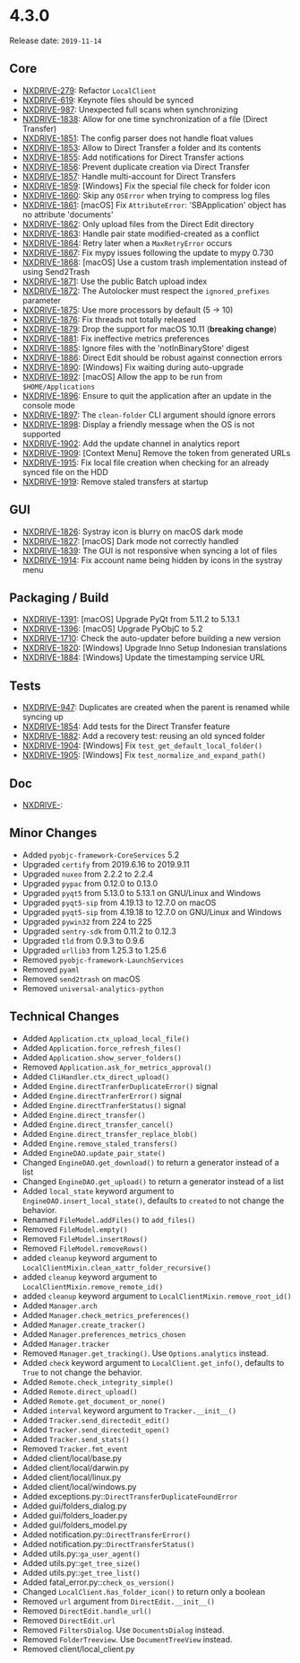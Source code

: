 # 4.3.0

Release date: `2019-11-14`

## Core

- [NXDRIVE-279](https://hyland.atlassian.net/browse/NXDRIVE-279): Refactor `LocalClient`
- [NXDRIVE-619](https://hyland.atlassian.net/browse/NXDRIVE-619): Keynote files should be synced
- [NXDRIVE-987](https://hyland.atlassian.net/browse/NXDRIVE-987): Unexpected full scans when synchronizing
- [NXDRIVE-1838](https://hyland.atlassian.net/browse/NXDRIVE-1838): Allow for one time synchronization of a file (Direct Transfer)
- [NXDRIVE-1851](https://hyland.atlassian.net/browse/NXDRIVE-1851): The config parser does not handle float values
- [NXDRIVE-1853](https://hyland.atlassian.net/browse/NXDRIVE-1853): Allow to Direct Transfer a folder and its contents
- [NXDRIVE-1855](https://hyland.atlassian.net/browse/NXDRIVE-1855): Add notifications for Direct Transfer actions
- [NXDRIVE-1856](https://hyland.atlassian.net/browse/NXDRIVE-1856): Prevent duplicate creation via Direct Transfer
- [NXDRIVE-1857](https://hyland.atlassian.net/browse/NXDRIVE-1857): Handle multi-account for Direct Transfers
- [NXDRIVE-1859](https://hyland.atlassian.net/browse/NXDRIVE-1859): [Windows] Fix the special file check for folder icon
- [NXDRIVE-1860](https://hyland.atlassian.net/browse/NXDRIVE-1860): Skip any `OSError` when trying to compress log files
- [NXDRIVE-1861](https://hyland.atlassian.net/browse/NXDRIVE-1861): [macOS] Fix `AttributeError`: 'SBApplication' object has no attribute 'documents'
- [NXDRIVE-1862](https://hyland.atlassian.net/browse/NXDRIVE-1862): Only upload files from the Direct Edit directory
- [NXDRIVE-1863](https://hyland.atlassian.net/browse/NXDRIVE-1863): Handle pair state modified-created as a conflict
- [NXDRIVE-1864](https://hyland.atlassian.net/browse/NXDRIVE-1864): Retry later when a `MaxRetryError` occurs
- [NXDRIVE-1867](https://hyland.atlassian.net/browse/NXDRIVE-1867): Fix mypy issues following the update to mypy 0.730
- [NXDRIVE-1868](https://hyland.atlassian.net/browse/NXDRIVE-1868): [macOS] Use a custom trash implementation instead of using Send2Trash
- [NXDRIVE-1871](https://hyland.atlassian.net/browse/NXDRIVE-1871): Use the public Batch upload index
- [NXDRIVE-1872](https://hyland.atlassian.net/browse/NXDRIVE-1872): The Autolocker must respect the `ignored_prefixes` parameter
- [NXDRIVE-1875](https://hyland.atlassian.net/browse/NXDRIVE-1875): Use more processors by default (5 -> 10)
- [NXDRIVE-1876](https://hyland.atlassian.net/browse/NXDRIVE-1876): Fix threads not totally released
- [NXDRIVE-1879](https://hyland.atlassian.net/browse/NXDRIVE-1879): Drop the support for macOS 10.11 (**breaking change**)
- [NXDRIVE-1881](https://hyland.atlassian.net/browse/NXDRIVE-1881): Fix ineffective metrics preferences
- [NXDRIVE-1885](https://hyland.atlassian.net/browse/NXDRIVE-1885): Ignore files with the 'notInBinaryStore' digest
- [NXDRIVE-1886](https://hyland.atlassian.net/browse/NXDRIVE-1886): Direct Edit should be robust against connection errors
- [NXDRIVE-1890](https://hyland.atlassian.net/browse/NXDRIVE-1890): [Windows] Fix waiting during auto-upgrade
- [NXDRIVE-1892](https://hyland.atlassian.net/browse/NXDRIVE-1892): [macOS] Allow the app to be run from `$HOME/Applications`
- [NXDRIVE-1896](https://hyland.atlassian.net/browse/NXDRIVE-1896): Ensure to quit the application after an update in the console mode
- [NXDRIVE-1897](https://hyland.atlassian.net/browse/NXDRIVE-1897): The `clean-folder` CLI argument should ignore errors
- [NXDRIVE-1898](https://hyland.atlassian.net/browse/NXDRIVE-1898): Display a friendly message when the OS is not supported
- [NXDRIVE-1902](https://hyland.atlassian.net/browse/NXDRIVE-1902): Add the update channel in analytics report
- [NXDRIVE-1909](https://hyland.atlassian.net/browse/NXDRIVE-1909): [Context Menu] Remove the token from generated URLs
- [NXDRIVE-1915](https://hyland.atlassian.net/browse/NXDRIVE-1915): Fix local file creation when checking for an already synced file on the HDD
- [NXDRIVE-1919](https://hyland.atlassian.net/browse/NXDRIVE-1919): Remove staled transfers at startup

## GUI

- [NXDRIVE-1826](https://hyland.atlassian.net/browse/NXDRIVE-1826): Systray icon is blurry on macOS dark mode
- [NXDRIVE-1827](https://hyland.atlassian.net/browse/NXDRIVE-1827): [macOS] Dark mode not correctly handled
- [NXDRIVE-1839](https://hyland.atlassian.net/browse/NXDRIVE-1839): The GUI is not responsive when syncing a lot of files
- [NXDRIVE-1914](https://hyland.atlassian.net/browse/NXDRIVE-1914): Fix account name being hidden by icons in the systray menu

## Packaging / Build

- [NXDRIVE-1391](https://hyland.atlassian.net/browse/NXDRIVE-1391): [macOS] Upgrade PyQt from 5.11.2 to 5.13.1
- [NXDRIVE-1396](https://hyland.atlassian.net/browse/NXDRIVE-1396): [macOS] Upgrade PyObjC to 5.2
- [NXDRIVE-1710](https://hyland.atlassian.net/browse/NXDRIVE-1710): Check the auto-updater before building a new version
- [NXDRIVE-1820](https://hyland.atlassian.net/browse/NXDRIVE-1820): [Windows] Upgrade Inno Setup Indonesian translations
- [NXDRIVE-1884](https://hyland.atlassian.net/browse/NXDRIVE-1884): [Windows] Update the timestamping service URL

## Tests

- [NXDRIVE-947](https://hyland.atlassian.net/browse/NXDRIVE-947): Duplicates are created when the parent is renamed while syncing up
- [NXDRIVE-1854](https://hyland.atlassian.net/browse/NXDRIVE-1854): Add tests for the Direct Transfer feature
- [NXDRIVE-1882](https://hyland.atlassian.net/browse/NXDRIVE-1882): Add a recovery test: reusing an old synced folder
- [NXDRIVE-1904](https://hyland.atlassian.net/browse/NXDRIVE-1904): [Windows] Fix `test_get_default_local_folder()`
- [NXDRIVE-1905](https://hyland.atlassian.net/browse/NXDRIVE-1905): [Windows] Fix `test_normalize_and_expand_path()`

## Doc

- [NXDRIVE-](https://hyland.atlassian.net/browse/NXDRIVE-):

## Minor Changes

- Added `pyobjc-framework-CoreServices` 5.2
- Upgraded `certify` from 2019.6.16 to 2019.9.11
- Upgraded `nuxeo` from 2.2.2 to 2.2.4
- Upgraded `pypac` from 0.12.0 to 0.13.0
- Upgraded `pyqt5` from 5.13.0 to 5.13.1 on GNU/Linux and Windows
- Upgraded `pyqt5-sip` from 4.19.13 to 12.7.0 on macOS
- Upgraded `pyqt5-sip` from 4.19.18 to 12.7.0 on GNU/Linux and Windows
- Upgraded `pywin32` from 224 to 225
- Upgraded `sentry-sdk` from 0.11.2 to 0.12.3
- Upgraded `tld` from 0.9.3 to 0.9.6
- Upgraded `urllib3` from 1.25.3 to 1.25.6
- Removed `pyobjc-framework-LaunchServices`
- Removed `pyaml`
- Removed `send2trash` on macOS
- Removed `universal-analytics-python`

## Technical Changes

- Added `Application.ctx_upload_local_file()`
- Added `Application.force_refresh_files()`
- Added `Application.show_server_folders()`
- Removed `Application.ask_for_metrics_approval()`
- Added `CliHandler.ctx_direct_upload()`
- Added `Engine.directTranferDuplicateError()` signal
- Added `Engine.directTranferError()` signal
- Added `Engine.directTranferStatus()` signal
- Added `Engine.direct_transfer()`
- Added `Engine.direct_transfer_cancel()`
- Added `Engine.direct_transfer_replace_blob()`
- Added `Engine.remove_staled_transfers()`
- Added `EngineDAO.update_pair_state()`
- Changed `EngineDAO.get_download()` to return a generator instead of a list
- Changed `EngineDAO.get_upload()` to return a generator instead of a list
- Added `local_state` keyword argument to `EngineDAO.insert_local_state()`, defaults to `created` to not change the behavior.
- Renamed `FileModel.addFiles()` to `add_files()`
- Removed `FileModel.empty()`
- Removed `FileModel.insertRows()`
- Removed `FileModel.removeRows()`
- added `cleanup` keyword argument to `LocalClientMixin.clean_xattr_folder_recursive()`
- added `cleanup` keyword argument to `LocalClientMixin.remove_remote_id()`
- added `cleanup` keyword argument to `LocalClientMixin.remove_root_id()`
- Added `Manager.arch`
- Added `Manager.check_metrics_preferences()`
- Added `Manager.create_tracker()`
- Added `Manager.preferences_metrics_chosen`
- Added `Manager.tracker`
- Removed `Manager.get_tracking()`. Use `Options.analytics` instead.
- Added `check` keyword argument to `LocalClient.get_info()`, defaults to `True` to not change the behavior.
- Added `Remote.check_integrity_simple()`
- Added `Remote.direct_upload()`
- Added `Remote.get_document_or_none()`
- Added `interval` keyword argument to `Tracker.__init__()`
- Added `Tracker.send_directedit_edit()`
- Added `Tracker.send_directedit_open()`
- Added `Tracker.send_stats()`
- Removed `Tracker.fmt_event`
- Added client/local/base.py
- Added client/local/darwin.py
- Added client/local/linux.py
- Added client/local/windows.py
- Added exceptions.py::`DirectTransferDuplicateFoundError`
- Added gui/folders_dialog.py
- Added gui/folders_loader.py
- Added gui/folders_model.py
- Added notification.py::`DirectTransferError()`
- Added notification.py::`DirectTransferStatus()`
- Added utils.py::`ga_user_agent()`
- Added utils.py::`get_tree_size()`
- Added utils.py::`get_tree_list()`
- Added fatal_error.py::`check_os_version()`
- Changed `LocalClient.has_folder_icon()` to return only a boolean
- Removed `url` argument from `DirectEdit.__init__()`
- Removed `DirectEdit.handle_url()`
- Removed `DirectEdit.url`
- Removed `FiltersDialog`. Use `DocumentsDialog` instead.
- Removed `FolderTreeview`. Use `DocumentTreeView` instead.
- Removed client/local_client.py
